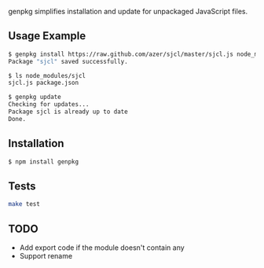 genpkg simplifies installation and update for unpackaged JavaScript files.

## Usage Example
```bash
$ genpkg install https://raw.github.com/azer/sjcl/master/sjcl.js node_modules
Package "sjcl" saved successfully.

$ ls node_modules/sjcl
sjcl.js package.json

$ genpkg update
Checking for updates...
Package sjcl is already up to date
Done.
```

## Installation

```bash
$ npm install genpkg
```

## Tests

```bash
make test
```

## TODO

* Add export code if the module doesn't contain any
* Support rename